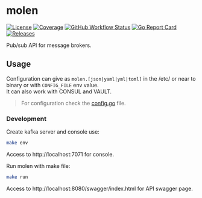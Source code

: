 # molen

[![License](https://img.shields.io/github/license/worldline-go/molen?color=red&style=flat-square)](https://raw.githubusercontent.com/worldline-go/molen/main/LICENSE)
[![Coverage](https://img.shields.io/sonar/coverage/worldline-go_molen?logo=sonarcloud&server=https%3A%2F%2Fsonarcloud.io&style=flat-square)](https://sonarcloud.io/summary/overall?id=worldline-go_molen)
[![GitHub Workflow Status](https://img.shields.io/github/actions/workflow/status/worldline-go/molen/test.yml?branch=main&logo=github&style=flat-square&label=ci)](https://github.com/worldline-go/molen/actions)
[![Go Report Card](https://goreportcard.com/badge/github.com/worldline-go/molen?style=flat-square)](https://goreportcard.com/report/github.com/worldline-go/molen)
[![Releases](https://img.shields.io/badge/download-releases-pink?style=flat-square&logo=github
)](https://github.com/worldline-go/molen/releases/latest)

Pub/sub API for message brokers.

## Usage

Configuration can give as `molen.[json|yaml|yml|toml]` in the /etc/ or near to binary or with `CONFIG_FILE` env value.  
It can also work with CONSUL and VAULT.

> For configuration check the [config.go](./internal/config/config.go) file.

### Development

Create kafka server and console use:

```sh
make env
```

Access to http://localhost:7071 for console.

Run molen with make file:

```sh
make run
```

Access to http://localhost:8080/swagger/index.html for API swagger page.
